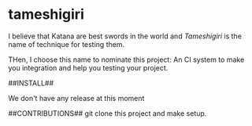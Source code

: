 tameshigiri
===========

I believe that Katana are best swords in the world and _Tameshigiri_ is the name of technique for testing them.

THen, I choose this name to nominate this project: An CI system to make you integration and help you testing your project.


##INSTALL##

We don't have any release at this moment

##CONTRIBUTIONS##
git clone this project  and make setup. 


